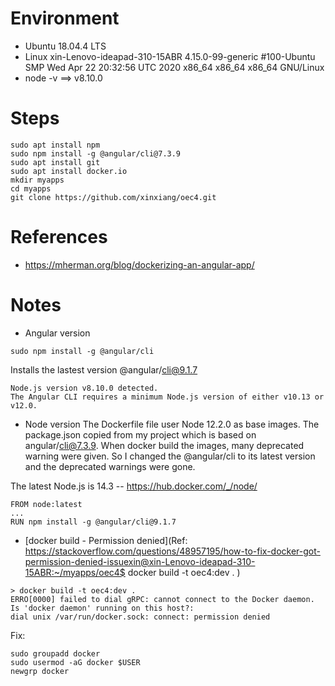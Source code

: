 # Environment
* Ubuntu 18.04.4 LTS
* Linux xin-Lenovo-ideapad-310-15ABR 4.15.0-99-generic #100-Ubuntu SMP Wed Apr 22 20:32:56 UTC 2020 x86_64 x86_64 x86_64 GNU/Linux
* node -v ==> v8.10.0

# Steps
```
sudo apt install npm
sudo npm install -g @angular/cli@7.3.9
sudo apt install git
sudo apt install docker.io
mkdir myapps
cd myapps
git clone https://github.com/xinxiang/oec4.git
```

# References
* https://mherman.org/blog/dockerizing-an-angular-app/

# Notes
* Angular version
```
sudo npm install -g @angular/cli
```
Installs the lastest version @angular/cli@9.1.7 
```
Node.js version v8.10.0 detected.
The Angular CLI requires a minimum Node.js version of either v10.13 or v12.0.
```
* Node version
The Dockerfile file user Node 12.2.0 as base images. 
The package.json copied from my project which is based on angular/cli@7.3.9. 
When docker build the images, many deprecated warning were given.
So I changed the @angular/cli to its latest version and the deprecated warnings were gone.

The latest Node.js is 14.3 -- https://hub.docker.com/_/node/
```
FROM node:latest
...
RUN npm install -g @angular/cli@9.1.7
```

* [docker build - Permission denied](Ref: https://stackoverflow.com/questions/48957195/how-to-fix-docker-got-permission-denied-issuexin@xin-Lenovo-ideapad-310-15ABR:~/myapps/oec4$ docker build -t oec4:dev .
)
```
> docker build -t oec4:dev .
ERRO[0000] failed to dial gRPC: cannot connect to the Docker daemon. 
Is 'docker daemon' running on this host?: 
dial unix /var/run/docker.sock: connect: permission denied 
```
Fix:
```
sudo groupadd docker
sudo usermod -aG docker $USER
newgrp docker
```
